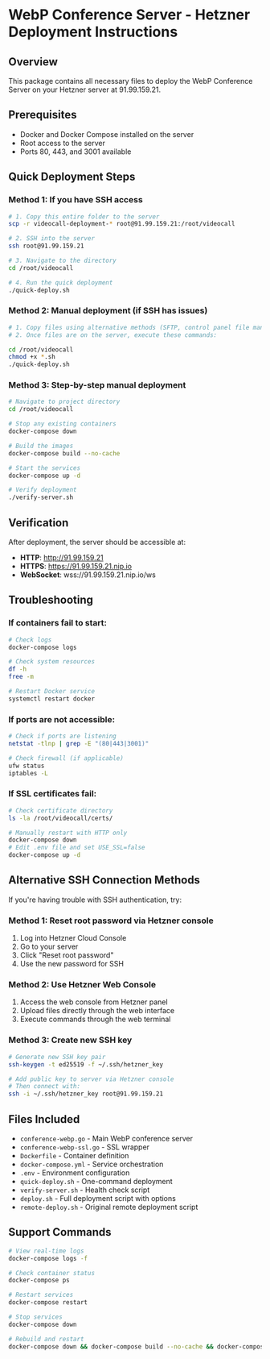 # WebP Conference Server - Hetzner Deployment Instructions

## Overview
This package contains all necessary files to deploy the WebP Conference Server on your Hetzner server at 91.99.159.21.

## Prerequisites
- Docker and Docker Compose installed on the server
- Root access to the server
- Ports 80, 443, and 3001 available

## Quick Deployment Steps

### Method 1: If you have SSH access
```bash
# 1. Copy this entire folder to the server
scp -r videocall-deployment-* root@91.99.159.21:/root/videocall

# 2. SSH into the server
ssh root@91.99.159.21

# 3. Navigate to the directory
cd /root/videocall

# 4. Run the quick deployment
./quick-deploy.sh
```

### Method 2: Manual deployment (if SSH has issues)
```bash
# 1. Copy files using alternative methods (SFTP, control panel file manager, etc.)
# 2. Once files are on the server, execute these commands:

cd /root/videocall
chmod +x *.sh
./quick-deploy.sh
```

### Method 3: Step-by-step manual deployment
```bash
# Navigate to project directory
cd /root/videocall

# Stop any existing containers
docker-compose down

# Build the images
docker-compose build --no-cache

# Start the services
docker-compose up -d

# Verify deployment
./verify-server.sh
```

## Verification

After deployment, the server should be accessible at:
- **HTTP**: http://91.99.159.21
- **HTTPS**: https://91.99.159.21.nip.io  
- **WebSocket**: wss://91.99.159.21.nip.io/ws

## Troubleshooting

### If containers fail to start:
```bash
# Check logs
docker-compose logs

# Check system resources
df -h
free -m

# Restart Docker service
systemctl restart docker
```

### If ports are not accessible:
```bash
# Check if ports are listening
netstat -tlnp | grep -E "(80|443|3001)"

# Check firewall (if applicable)
ufw status
iptables -L
```

### If SSL certificates fail:
```bash
# Check certificate directory
ls -la /root/videocall/certs/

# Manually restart with HTTP only
docker-compose down
# Edit .env file and set USE_SSL=false
docker-compose up -d
```

## Alternative SSH Connection Methods

If you're having trouble with SSH authentication, try:

### Method 1: Reset root password via Hetzner console
1. Log into Hetzner Cloud Console
2. Go to your server
3. Click "Reset root password"
4. Use the new password for SSH

### Method 2: Use Hetzner Web Console
1. Access the web console from Hetzner panel
2. Upload files directly through the web interface
3. Execute commands through the web terminal

### Method 3: Create new SSH key
```bash
# Generate new SSH key pair
ssh-keygen -t ed25519 -f ~/.ssh/hetzner_key

# Add public key to server via Hetzner console
# Then connect with:
ssh -i ~/.ssh/hetzner_key root@91.99.159.21
```

## Files Included
- `conference-webp.go` - Main WebP conference server
- `conference-webp-ssl.go` - SSL wrapper
- `Dockerfile` - Container definition  
- `docker-compose.yml` - Service orchestration
- `.env` - Environment configuration
- `quick-deploy.sh` - One-command deployment
- `verify-server.sh` - Health check script
- `deploy.sh` - Full deployment script with options
- `remote-deploy.sh` - Original remote deployment script

## Support Commands
```bash
# View real-time logs
docker-compose logs -f

# Check container status
docker-compose ps

# Restart services
docker-compose restart

# Stop services
docker-compose down

# Rebuild and restart
docker-compose down && docker-compose build --no-cache && docker-compose up -d
```
